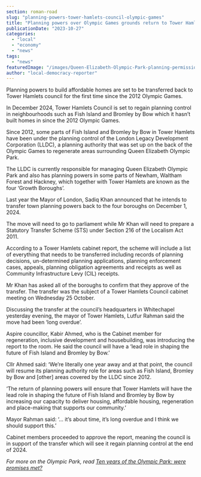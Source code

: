 ```yaml
---
section: roman-road
slug: "planning-powers-tower-hamlets-council-olympic-games"
title: "Planning powers over Olympic Games grounds return to Tower Hamlets"
publicationDate: "2023-10-27"
categories: 
  - "local"
  - "economy"
  - "news"
tags: 
  - "news"
featuredImage: "/images/Queen-Elizabeth-Olympic-Park-planning-permission-tower-hamlets.jpg"
author: "local-democracy-reporter"
---
```


Planning powers to build affordable homes are set to be transferred back to Tower Hamlets council for the first time since the 2012 Olympic Games. 

In December 2024, Tower Hamlets Council is set to regain planning control in neighbourhoods such as Fish Island and Bromley by Bow which it hasn’t built homes in since the 2012 Olympic Games.

Since 2012, some parts of Fish Island and Bromley by Bow in Tower Hamlets have been under the planning control of the London Legacy Development Corporation (LLDC), a planning authority that was set up on the back of the Olympic Games to regenerate areas surrounding Queen Elizabeth Olympic Park.

The LLDC is currently responsible for managing Queen Elizabeth Olympic Park and also has planning powers in some parts of Newham, Waltham Forest and Hackney, which together with Tower Hamlets are known as the four ‘Growth Boroughs’.

Last year the Mayor of London, Sadiq Khan announced that he intends to transfer town planning powers back to the four boroughs on December 1, 2024.

The move will need to go to parliament while Mr Khan will need to prepare a Statutory Transfer Scheme (STS) under Section 216 of the Localism Act 2011.

According to a Tower Hamlets cabinet report, the scheme will include a list of everything that needs to be transferred including records of planning decisions, un-determined planning applications, planning enforcement cases, appeals, planning obligation agreements and receipts as well as Community Infrastructure Levy (CIL) receipts.

Mr Khan has asked all of the boroughs to confirm that they approve of the transfer. The transfer was the subject of a Tower Hamlets Council cabinet meeting on Wednesday 25 October.

Discussing the transfer at the council’s headquarters in Whitechapel yesterday evening, the mayor of Tower Hamlets, Lutfur Rahman said the move had been ‘long overdue’.

Aspire councillor, Kabir Ahmed, who is the Cabinet member for regeneration, inclusive development and housebuilding, was introducing the report to the room. He said the council will have a ‘lead role in shaping the future of Fish Island and Bromley by Bow.’

Cllr Ahmed said: ‘We’re literally one year away and at that point, the council will resume its planning authority role for areas such as Fish Island, Bromley by Bow and \[other\] areas covered by the LLDC since 2012.

‘The return of planning powers will ensure that Tower Hamlets will have the lead role in shaping the future of Fish Island and Bromley by Bow by increasing our capacity to deliver housing, affordable housing, regeneration and place-making that supports our community.’

Mayor Rahman said: ‘… it’s about time, it’s long overdue and I think we should support this.’

Cabinet members proceeded to approve the report, meaning the council is in support of the transfer which will see it regain planning control at the end of 2024.

_For more on the Olympic Park, read_ [_Ten years of the Olympic Park: were promises met?_](https://romanroadlondon.com/ten-years-on-queen-elizabeth-olympic-park/)


